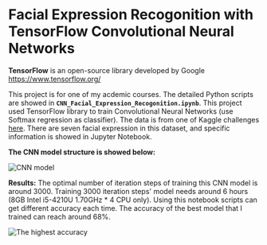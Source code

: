 # Facial Expression Recogonition with TensorFlow Convolutional Neural Networks

**TensorFlow** is an open-source library developed by Google <https://www.tensorflow.org/>

This project is for one of my acdemic courses. The detailed Python scripts are showed in **`CNN_Facial_Expression_Recogonition.ipynb`**. This project used TensorFlow library to train Convolutional Neural Networks (use Softmax regression as classifier). The data is from one of Kaggle challenges [here](https://www.kaggle.com/c/challenges-in-representation-learning-facial-expression-recognition-challenge/data). There are seven facial expression in this dataset, and specific information is showed in Jupyter Notebook.


**The CNN model structure is showed below:**

![CNN model](/Users/Hanzhuo/Desktop/Github/Facial-Expression-Recognition-with-TensorFlow-Convolutional-Neural-Networks/ImageDocument/cnn_flow.png)

**Results:**
The optimal number of iteration steps of training this CNN model is around 3000. Training 3000 iteration steps' model needs around 6 hours (8GB Intel i5-4210U 1.70GHz * 4 CPU only). Using this notebook scripts can get different accuracy each time. The accuracy of the best model that I trained can reach around 68%. 

![The highest accuracy](/Users/Hanzhuo/Desktop/Github/Facial-Expression-Recognition-with-TensorFlow-Convolutional-Neural-Networks/ImageDocument/accuracy_68%.png)
